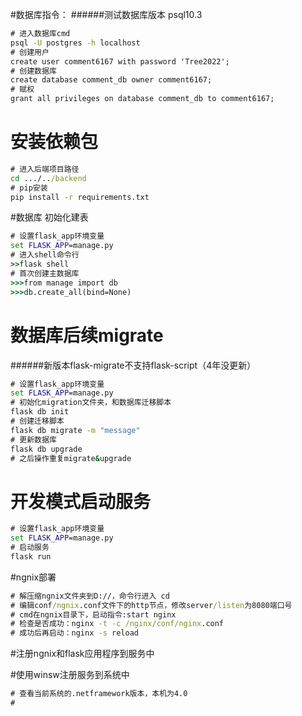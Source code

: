 #数据库指令：
######测试数据库版本 psql10.3
````cmd
# 进入数据库cmd
psql -U postgres -h localhost
# 创建用户
create user comment6167 with password 'Tree2022';
# 创建数据库
create database comment_db owner comment6167;
# 赋权
grant all privileges on database comment_db to comment6167;

````

# 安装依赖包
```cmd
# 进入后端项目路径
cd .../../backend
# pip安装
pip install -r requirements.txt
```

#数据库 初始化建表
````cmd
# 设置flask_app环境变量
set FLASK_APP=manage.py
# 进入shell命令行
>>flask shell
# 首次创建主数据库
>>>from manage import db
>>>db.create_all(bind=None)
````

# 数据库后续migrate
######新版本flask-migrate不支持flask-script（4年没更新）
````cmd
# 设置flask_app环境变量
set FLASK_APP=manage.py
# 初始化migration文件夹，和数据库迁移脚本
flask db init
# 创建迁移脚本
flask db migrate -m "message"
# 更新数据库
flask db upgrade
# 之后操作重复migrate&upgrade


````

# 开发模式启动服务
````cmd
# 设置flask_app环境变量
set FLASK_APP=manage.py
# 启动服务
flask run


````

#ngnix部署
````cmd
# 解压缩ngnix文件夹到D://，命令行进入 cd
# 编辑conf/ngnix.conf文件下的http节点，修改server/listen为8080端口号
# cmd在ngnix目录下，启动指令:start nginx
# 检查是否成功：nginx -t -c /nginx/conf/nginx.conf
# 成功后再启动：nginx -s reload

````


#注册ngnix和flask应用程序到服务中


#使用winsw注册服务到系统中
````cmd
# 查看当前系统的.netframework版本，本机为4.0
# 
````

